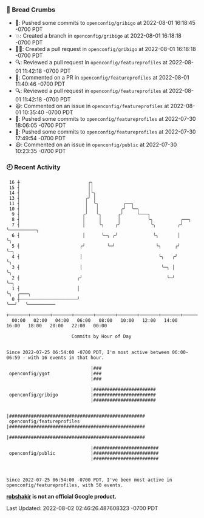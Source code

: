 ### 🍞 Bread Crumbs

 * 🚢: Pushed some commits to `openconfig/gribigo` at 2022-08-01 16:18:45 -0700 PDT
 * 💥: Created a branch in `openconfig/gribigo` at 2022-08-01 16:18:18 -0700 PDT
 * ✍🏼: Created a pull request in `openconfig/gribigo` at 2022-08-01 16:18:18 -0700 PDT
 * 🔍: Reviewed a pull request in  `openconfig/featureprofiles` at 2022-08-01 11:42:18 -0700 PDT
 * 💬: Commented on a PR in  `openconfig/featureprofiles` at 2022-08-01 11:40:46 -0700 PDT
 * 🔍: Reviewed a pull request in  `openconfig/featureprofiles` at 2022-08-01 11:42:18 -0700 PDT
 * 😃: Commented on an issue in `openconfig/featureprofiles` at 2022-08-01 10:35:40 -0700 PDT
 * 🚢: Pushed some commits to `openconfig/featureprofiles` at 2022-07-30 18:06:05 -0700 PDT
 * 🚢: Pushed some commits to `openconfig/featureprofiles` at 2022-07-30 17:49:54 -0700 PDT
 * 😃: Commented on an issue in `openconfig/public` at 2022-07-30 10:23:35 -0700 PDT

### 🕘 Recent Activity
```
 16 ┼                         ╭╮
 15 ┤                         ││
 14 ┤                         │╰╮
 13 ┤                        ╭╯ │
 11 ┤                        │  ╰╮         ╭──╮
 10 ┤                        │   │        ╭╯  ╰─╮
  9 ┤                       ╭╯   ╰╮      ╭╯     ╰───╮
  8 ┤                       │     │      │          ╰╮          ╭──╮
  7 ┤                       │     ╰╮    ╭╯           ╰╮        ╭╯  ╰──────────╮
  6 ┤                       │      ╰─╮ ╭╯             ╰╮       │              ╰╮
  5 ┤                      ╭╯        ╰─╯               ╰╮     ╭╯               ╰─╮
  4 ┤                      │                            ╰╮   ╭╯                  ╰╮
  3 ┤                      │                             ╰─╮ │                    ╰╮
  2 ┤                     ╭╯                               ╰─╯                     ╰─╮
  1 ┤                     │                                                          ╰╮  ╭───╮
  0 ┼─────────────────────╯                                                           ╰──╯   ╰──────────
    +───────+───────+───────+───────+───────+───────+───────+───────+───────+───────+───────+───────+────
  00:00   02:00   04:00   06:00   08:00   10:00   12:00   14:00   16:00   18:00   20:00   22:00   00:00   

						Commits by Hour of Day


Since 2022-07-25 06:54:00 -0700 PDT, I'm most active between 06:00-06:59 - with 16 events in that hour.

```



```
                               |###
 openconfig/ygot               |###
                               |###

                               |#######################
 openconfig/gribigo            |#######################
                               |#######################

                               |##################################################
 openconfig/featureprofiles    |##################################################
                               |##################################################

                               |########################
 openconfig/public             |########################
                               |########################



Since 2022-07-25 06:54:00 -0700 PDT, I've been most active in openconfig/featureprofiles, with 50 events.

```
**[robshakir](mailto:robjs@google.com) is not an official Google product.**  


Last Updated: 2022-08-02 02:46:26.487608323 -0700 PDT
